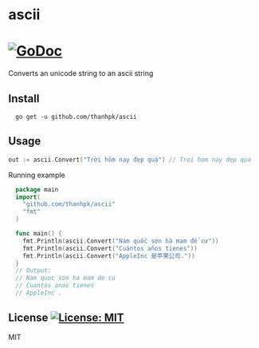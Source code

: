 # ascii
# [![GoDoc](https://godoc.org/github.com/thanhpk/ascii?status.svg)](http://godoc.org/github.com/thanhpk/ascii)

Converts an unicode string to an ascii string

## Install
```
  go get -u github.com/thanhpk/ascii
```

## Usage
```go
out := ascii.Convert("Trời hôm nay đẹp quá") // Troi hom nay dep qua
```
Running example
```go
  package main
  import(
    "github.com/thanhpk/ascii"
    "fmt"
  )

  func main() {
    fmt.Println(ascii.Convert("Nam quốc sơn hà mam đế cư"))
    fmt.Println(ascii.Convert("Cuántos años tienes"))
    fmt.Println(ascii.Convert("AppleInc 是苹果公司."))
  }
  // Output:
  // Nam quoc son ha mam de cu
  // Cuantos anos tienes
  // AppleInc .

```

## License [![License: MIT](https://img.shields.io/badge/License-MIT-yellow.svg)](https://opensource.org/licenses/MIT)
MIT
